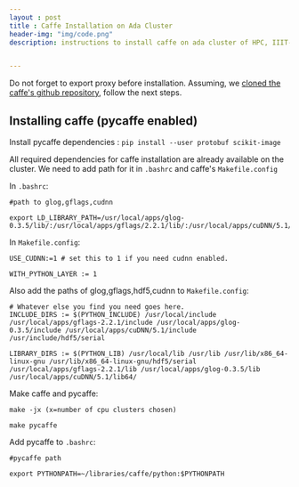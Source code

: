```yaml
---
layout : post
title : Caffe Installation on Ada Cluster 
header-img: "img/code.png"
description: instructions to install caffe on ada cluster of HPC, IIIT-H


---
```


Do not forget to export proxy before installation. Assuming, we [cloned the caffe's github repository](https://github.com/BVLC/caffe), follow the next steps.

## Installing caffe (pycaffe enabled)

Install pycaffe dependencies : `pip install --user protobuf scikit-image`

All required dependencies for caffe installation are already available on the cluster. We need to add path for it in `.bashrc` and caffe's `Makefile.config`

In `.bashrc`:

```
#path to glog,gflags,cudnn

export LD_LIBRARY_PATH=/usr/local/apps/glog-0.3.5/lib/:/usr/local/apps/gflags/2.2.1/lib/:/usr/local/apps/cuDNN/5.1/lib64/:$LD_LIBRARY_PATH
```

In `Makefile.config`:

```
USE_CUDNN:=1 # set this to 1 if you need cudnn enabled. 
 
WITH_PYTHON_LAYER := 1
```

Also add the paths of glog,gflags,hdf5,cudnn to `Makefile.config`:

```
# Whatever else you find you need goes here.                                                                             
INCLUDE_DIRS := $(PYTHON_INCLUDE) /usr/local/include /usr/local/apps/gflags-2.2.1/include /usr/local/apps/glog-0.3.5/include /usr/local/apps/cuDNN/5.1/include /usr/include/hdf5/serial                                                               

LIBRARY_DIRS := $(PYTHON_LIB) /usr/local/lib /usr/lib /usr/lib/x86_64-linux-gnu /usr/lib/x86_64-linux-gnu/hdf5/serial /usr/local/apps/gflags-2.2.1/lib /usr/local/apps/glog-0.3.5/lib /usr/local/apps/cuDNN/5.1/lib64/
```


Make caffe and pycaffe:

```
make -jx (x=number of cpu clusters chosen) 

make pycaffe
```

Add pycaffe to `.bashrc`:

```
#pycaffe path

export PYTHONPATH=~/libraries/caffe/python:$PYTHONPATH
```

